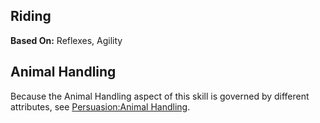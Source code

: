 Riding
------

__Based On:__ <span title='Adventure'>Reflexes</span>, <span title='Space & Fantasy'>Agility</span>

Animal Handling
---------------

Because the Animal Handling aspect of this skill is governed by different attributes, see [Persuasion:Animal Handling](Persuasion.md#animal-handling).
